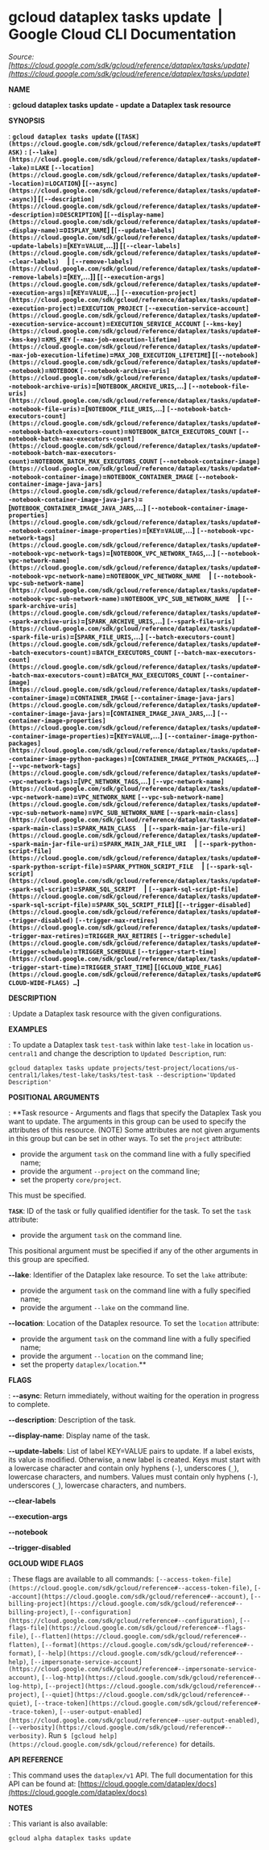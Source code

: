 # gcloud dataplex tasks update  |  Google Cloud CLI Documentation

*Source: [https://cloud.google.com/sdk/gcloud/reference/dataplex/tasks/update](https://cloud.google.com/sdk/gcloud/reference/dataplex/tasks/update)*

**NAME**

: **gcloud dataplex tasks update - update a Dataplex task resource**

**SYNOPSIS**

: **`gcloud dataplex tasks update` (`[TASK](https://cloud.google.com/sdk/gcloud/reference/dataplex/tasks/update#TASK)` : `[--lake](https://cloud.google.com/sdk/gcloud/reference/dataplex/tasks/update#--lake)`=`LAKE` `[--location](https://cloud.google.com/sdk/gcloud/reference/dataplex/tasks/update#--location)`=`LOCATION`) [`[--async](https://cloud.google.com/sdk/gcloud/reference/dataplex/tasks/update#--async)`] [`[--description](https://cloud.google.com/sdk/gcloud/reference/dataplex/tasks/update#--description)`=`DESCRIPTION`] [`[--display-name](https://cloud.google.com/sdk/gcloud/reference/dataplex/tasks/update#--display-name)`=`DISPLAY_NAME`] [`[--update-labels](https://cloud.google.com/sdk/gcloud/reference/dataplex/tasks/update#--update-labels)`=[`KEY`=`VALUE`,…]] [`[--clear-labels](https://cloud.google.com/sdk/gcloud/reference/dataplex/tasks/update#--clear-labels)`     | `[--remove-labels](https://cloud.google.com/sdk/gcloud/reference/dataplex/tasks/update#--remove-labels)`=[`KEY`,…]] [`[--execution-args](https://cloud.google.com/sdk/gcloud/reference/dataplex/tasks/update#--execution-args)`=[`KEY`=`VALUE`,…] `[--execution-project](https://cloud.google.com/sdk/gcloud/reference/dataplex/tasks/update#--execution-project)`=`EXECUTION_PROJECT` `[--execution-service-account](https://cloud.google.com/sdk/gcloud/reference/dataplex/tasks/update#--execution-service-account)`=`EXECUTION_SERVICE_ACCOUNT` `[--kms-key](https://cloud.google.com/sdk/gcloud/reference/dataplex/tasks/update#--kms-key)`=`KMS_KEY` `[--max-job-execution-lifetime](https://cloud.google.com/sdk/gcloud/reference/dataplex/tasks/update#--max-job-execution-lifetime)`=`MAX_JOB_EXECUTION_LIFETIME`] [`[--notebook](https://cloud.google.com/sdk/gcloud/reference/dataplex/tasks/update#--notebook)`=`NOTEBOOK` `[--notebook-archive-uris](https://cloud.google.com/sdk/gcloud/reference/dataplex/tasks/update#--notebook-archive-uris)`=[`NOTEBOOK_ARCHIVE_URIS`,…] `[--notebook-file-uris](https://cloud.google.com/sdk/gcloud/reference/dataplex/tasks/update#--notebook-file-uris)`=[`NOTEBOOK_FILE_URIS`,…] `[--notebook-batch-executors-count](https://cloud.google.com/sdk/gcloud/reference/dataplex/tasks/update#--notebook-batch-executors-count)`=`NOTEBOOK_BATCH_EXECUTORS_COUNT` `[--notebook-batch-max-executors-count](https://cloud.google.com/sdk/gcloud/reference/dataplex/tasks/update#--notebook-batch-max-executors-count)`=`NOTEBOOK_BATCH_MAX_EXECUTORS_COUNT` `[--notebook-container-image](https://cloud.google.com/sdk/gcloud/reference/dataplex/tasks/update#--notebook-container-image)`=`NOTEBOOK_CONTAINER_IMAGE` `[--notebook-container-image-java-jars](https://cloud.google.com/sdk/gcloud/reference/dataplex/tasks/update#--notebook-container-image-java-jars)`=[`NOTEBOOK_CONTAINER_IMAGE_JAVA_JARS`,…] `[--notebook-container-image-properties](https://cloud.google.com/sdk/gcloud/reference/dataplex/tasks/update#--notebook-container-image-properties)`=[`KEY`=`VALUE`,…] `[--notebook-vpc-network-tags](https://cloud.google.com/sdk/gcloud/reference/dataplex/tasks/update#--notebook-vpc-network-tags)`=[`NOTEBOOK_VPC_NETWORK_TAGS`,…] `[--notebook-vpc-network-name](https://cloud.google.com/sdk/gcloud/reference/dataplex/tasks/update#--notebook-vpc-network-name)`=`NOTEBOOK_VPC_NETWORK_NAME`     | `[--notebook-vpc-sub-network-name](https://cloud.google.com/sdk/gcloud/reference/dataplex/tasks/update#--notebook-vpc-sub-network-name)`=`NOTEBOOK_VPC_SUB_NETWORK_NAME`     | `[--spark-archive-uris](https://cloud.google.com/sdk/gcloud/reference/dataplex/tasks/update#--spark-archive-uris)`=[`SPARK_ARCHIVE_URIS`,…] `[--spark-file-uris](https://cloud.google.com/sdk/gcloud/reference/dataplex/tasks/update#--spark-file-uris)`=[`SPARK_FILE_URIS`,…] `[--batch-executors-count](https://cloud.google.com/sdk/gcloud/reference/dataplex/tasks/update#--batch-executors-count)`=`BATCH_EXECUTORS_COUNT` `[--batch-max-executors-count](https://cloud.google.com/sdk/gcloud/reference/dataplex/tasks/update#--batch-max-executors-count)`=`BATCH_MAX_EXECUTORS_COUNT` `[--container-image](https://cloud.google.com/sdk/gcloud/reference/dataplex/tasks/update#--container-image)`=`CONTAINER_IMAGE` `[--container-image-java-jars](https://cloud.google.com/sdk/gcloud/reference/dataplex/tasks/update#--container-image-java-jars)`=[`CONTAINER_IMAGE_JAVA_JARS`,…] `[--container-image-properties](https://cloud.google.com/sdk/gcloud/reference/dataplex/tasks/update#--container-image-properties)`=[`KEY`=`VALUE`,…] `[--container-image-python-packages](https://cloud.google.com/sdk/gcloud/reference/dataplex/tasks/update#--container-image-python-packages)`=[`CONTAINER_IMAGE_PYTHON_PACKAGES`,…] `[--vpc-network-tags](https://cloud.google.com/sdk/gcloud/reference/dataplex/tasks/update#--vpc-network-tags)`=[`VPC_NETWORK_TAGS`,…] `[--vpc-network-name](https://cloud.google.com/sdk/gcloud/reference/dataplex/tasks/update#--vpc-network-name)`=`VPC_NETWORK_NAME` `[--vpc-sub-network-name](https://cloud.google.com/sdk/gcloud/reference/dataplex/tasks/update#--vpc-sub-network-name)`=`VPC_SUB_NETWORK_NAME` `[--spark-main-class](https://cloud.google.com/sdk/gcloud/reference/dataplex/tasks/update#--spark-main-class)`=`SPARK_MAIN_CLASS`     | `[--spark-main-jar-file-uri](https://cloud.google.com/sdk/gcloud/reference/dataplex/tasks/update#--spark-main-jar-file-uri)`=`SPARK_MAIN_JAR_FILE_URI`     | `[--spark-python-script-file](https://cloud.google.com/sdk/gcloud/reference/dataplex/tasks/update#--spark-python-script-file)`=`SPARK_PYTHON_SCRIPT_FILE`     | `[--spark-sql-script](https://cloud.google.com/sdk/gcloud/reference/dataplex/tasks/update#--spark-sql-script)`=`SPARK_SQL_SCRIPT`     | `[--spark-sql-script-file](https://cloud.google.com/sdk/gcloud/reference/dataplex/tasks/update#--spark-sql-script-file)`=`SPARK_SQL_SCRIPT_FILE`] [`[--trigger-disabled](https://cloud.google.com/sdk/gcloud/reference/dataplex/tasks/update#--trigger-disabled)` `[--trigger-max-retires](https://cloud.google.com/sdk/gcloud/reference/dataplex/tasks/update#--trigger-max-retires)`=`TRIGGER_MAX_RETIRES` `[--trigger-schedule](https://cloud.google.com/sdk/gcloud/reference/dataplex/tasks/update#--trigger-schedule)`=`TRIGGER_SCHEDULE` `[--trigger-start-time](https://cloud.google.com/sdk/gcloud/reference/dataplex/tasks/update#--trigger-start-time)`=`TRIGGER_START_TIME`] [`[GCLOUD_WIDE_FLAG](https://cloud.google.com/sdk/gcloud/reference/dataplex/tasks/update#GCLOUD-WIDE-FLAGS) …`]**

**DESCRIPTION**

: Update a Dataplex task resource with the given configurations.

**EXAMPLES**

: To update a Dataplex task `test-task` within lake
`test-lake` in location `us-central1` and change the
description to `Updated Description`, run:

```
gcloud dataplex tasks update projects/test-project/locations/us-central1/lakes/test-lake/tasks/test-task --description='Updated Description'
```

**POSITIONAL ARGUMENTS**

: **Task resource - Arguments and flags that specify the Dataplex Task you want to
update. The arguments in this group can be used to specify the attributes of
this resource. (NOTE) Some attributes are not given arguments in this group but
can be set in other ways.
To set the `project` attribute:

- provide the argument `task` on the command line with a fully
specified name;
- provide the argument `--project` on the command line;
- set the property `core/project`.

This must be specified.

**`TASK`**:
ID of the task or fully qualified identifier for the task.
To set the `task` attribute:

- provide the argument `task` on the command line.

This positional argument must be specified if any of the other arguments in this
group are specified.

**--lake**:
Identifier of the Dataplex lake resource.
To set the `lake` attribute:

- provide the argument `task` on the command line with a fully
specified name;
- provide the argument `--lake` on the command line.

**--location**:
Location of the Dataplex resource.
To set the `location` attribute:

- provide the argument `task` on the command line with a fully
specified name;
- provide the argument `--location` on the command line;
- set the property `dataplex/location`.**

**FLAGS**

: **--async**:
Return immediately, without waiting for the operation in progress to complete.

**--description**:
Description of the task.

**--display-name**:
Display name of the task.

**--update-labels**:
List of label KEY=VALUE pairs to update. If a label exists, its value is
modified. Otherwise, a new label is created.
Keys must start with a lowercase character and contain only hyphens
(`-`), underscores (`_`), lowercase characters, and
numbers. Values must contain only hyphens (`-`), underscores
(`_`), lowercase characters, and numbers.

**--clear-labels**

**--execution-args**

**--notebook**

**--trigger-disabled**

**GCLOUD WIDE FLAGS**

: These flags are available to all commands: `[--access-token-file](https://cloud.google.com/sdk/gcloud/reference#--access-token-file)`,
`[--account](https://cloud.google.com/sdk/gcloud/reference#--account)`, `[--billing-project](https://cloud.google.com/sdk/gcloud/reference#--billing-project)`,
`[--configuration](https://cloud.google.com/sdk/gcloud/reference#--configuration)`,
`[--flags-file](https://cloud.google.com/sdk/gcloud/reference#--flags-file)`,
`[--flatten](https://cloud.google.com/sdk/gcloud/reference#--flatten)`, `[--format](https://cloud.google.com/sdk/gcloud/reference#--format)`, `[--help](https://cloud.google.com/sdk/gcloud/reference#--help)`, `[--impersonate-service-account](https://cloud.google.com/sdk/gcloud/reference#--impersonate-service-account)`,
`[--log-http](https://cloud.google.com/sdk/gcloud/reference#--log-http)`,
`[--project](https://cloud.google.com/sdk/gcloud/reference#--project)`, `[--quiet](https://cloud.google.com/sdk/gcloud/reference#--quiet)`, `[--trace-token](https://cloud.google.com/sdk/gcloud/reference#--trace-token)`, `[--user-output-enabled](https://cloud.google.com/sdk/gcloud/reference#--user-output-enabled)`,
`[--verbosity](https://cloud.google.com/sdk/gcloud/reference#--verbosity)`.
Run `$ [gcloud help](https://cloud.google.com/sdk/gcloud/reference)` for details.

**API REFERENCE**

: This command uses the `dataplex/v1` API. The full documentation for
this API can be found at: [https://cloud.google.com/dataplex/docs](https://cloud.google.com/dataplex/docs)

**NOTES**

: This variant is also available:

```
gcloud alpha dataplex tasks update
```